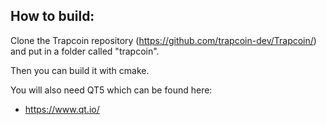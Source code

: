 ## How to build:

Clone the Trapcoin repository (https://github.com/trapcoin-dev/Trapcoin/) and put in a folder called "trapcoin".

Then you can build it with cmake.

You will also need QT5 which can be found here:

* https://www.qt.io/
